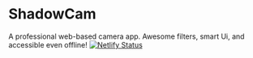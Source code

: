 # ShadowCam
 A professional web-based camera app. Awesome filters, smart Ui, and accessible even offline!
[![Netlify Status](https://api.netlify.com/api/v1/badges/6c3cf470-6825-47e2-9e92-098ea1143e43/deploy-status)](https://app.netlify.com/sites/shadowcam/deploys)